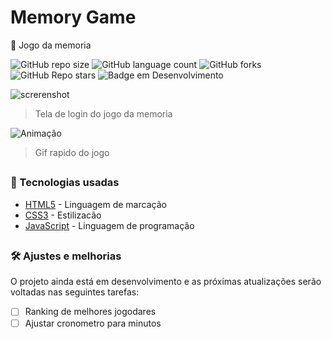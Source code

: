 # Memory Game
<p>🚀 Jogo da memoria</p>

![GitHub repo size](https://img.shields.io/github/repo-size/eduardaisabele/memory-game-regularShow?style=for-the-badge)
![GitHub language count](https://img.shields.io/github/languages/count/eduardaisabele/memory-game-regularShow?style=for-the-badge)
![GitHub forks](https://img.shields.io/github/forks/eduardaisabele/memory-game-regularShow?style=for-the-badge)
![GitHub Repo stars](https://img.shields.io/github/stars/eduardaisabele/memory-game-regularShow?style=for-the-badge)
![Badge em Desenvolvimento](http://img.shields.io/static/v1?label=STATUS&message=EM%20DESENVOLVIMENTO&color=GREEN&style=for-the-badge)

![screrenshot](https://user-images.githubusercontent.com/92763302/228806767-c633fa0d-2abd-42aa-a994-2f1d7d7949ef.png)
> Tela de login do jogo da memoria

![Animação](https://user-images.githubusercontent.com/92763302/229076530-30176171-db73-48e5-805a-604cbf7f0b78.gif)
> Gif rapido do jogo

##

### 🔧 Tecnologias usadas

* [HTML5](https://www.w3.org/html/) - Linguagem de marcação
* [CSS3](https://www.w3.org/Style/CSS/Overview.en.html) - Estilizacão
* [JavaScript]() - Linguagem de programação

##

### 🛠️ Ajustes e melhorias

O projeto ainda está em desenvolvimento e as próximas atualizações serão voltadas nas seguintes tarefas:

- [ ] Ranking de melhores jogodares
- [ ] Ajustar cronometro para minutos
